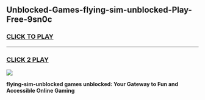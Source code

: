 
## Unblocked-Games-flying-sim-unblocked-Play-Free-9sn0c
<h3>
<a href="https://premium76.site?title=flying-sim-unblocked&ref=18A1">CLICK TO PLAY</a></h3>
<hr>

<h3>
<a href="https://premium76.site?title=flying-sim-unblocked&ref=18A1">CLICK 2 PLAY</a>
  
</h3>

<a href="https://premium76.site?title=flying-sim-unblocked&ref=18A1"><img src="https://clearcache.store/games.png"></a>


**flying-sim-unblocked games unblocked: Your Gateway to Fun and Accessible Online Gaming**
